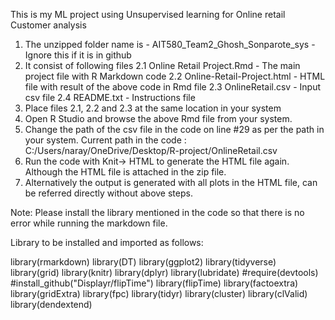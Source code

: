 This is my ML project using Unsupervised learning for Online retail Customer analysis

1. The unzipped folder name is - AIT580_Team2_Ghosh_Sonparote_sys - Ignore this if it is in github
2. It consist of following files
	2.1 Online Retail Project.Rmd - The main project file with R Markdown code
        2.2 Online-Retail-Project.html  - HTML file with result of the above code in Rmd file
	2.3 OnlineRetail.csv - Input csv file
	2.4 README.txt - Instructions file
3. Place files 2.1, 2.2 and 2.3 at the same location in your system
4. Open R Studio and browse the above Rmd file from your system.
5. Change the path of the csv file in the code on line #29 as per the path in your system.
    Current path in the code : C:/Users/naray/OneDrive/Desktop/R-project/OnlineRetail.csv 
5. Run the code with Knit-> HTML to generate the HTML file again. Although the HTML file is attached in the zip file.
6. Alternatively the output is generated with all plots in the HTML file, can be referred directly without above steps.

Note: Please install the library mentioned in the code so that there is no error while running the markdown file.

Library to be installed and imported as follows:

library(rmarkdown)
library(DT)
library(ggplot2)
library(tidyverse)
library(grid)
library(knitr)
library(dplyr)
library(lubridate)
#require(devtools)
#install_github("Displayr/flipTime")
library(flipTime)
library(factoextra)
library(gridExtra)
library(fpc)
library(tidyr)
library(cluster)
library(clValid)
library(dendextend)
